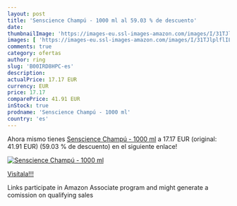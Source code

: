 ```yaml
---
layout: post
title: 'Senscience Champú - 1000 ml al 59.03 % de descuento'
date: 
thumbnailImage: 'https://images-eu.ssl-images-amazon.com/images/I/31TJlplflIL._SL200_.jpg'
images: [ 'https://images-eu.ssl-images-amazon.com/images/I/31TJlplflIL._SL200_.jpg' ]
comments: true
category: ofertas
author: ring
slug: 'B00IRD8HPC-es'
description:
actualPrice: 17.17 EUR
currency: EUR
price: 17.17
comparePrice: 41.91 EUR
inStock: true
prodname: 'Senscience Champú - 1000 ml'
country: 'es'
---
```


Ahora mismo tienes [Senscience Champú - 1000 ml](https://www.amazon.es/dp/B00IRD8HPC/?tag=tolees-21) a 17.17 EUR (original: 41.91 EUR) (59.03 %  de descuento) en el siguiente enlace!

[![Senscience Champú - 1000 ml](https://images-eu.ssl-images-amazon.com/images/I/31TJlplflIL._SL200_.jpg)](https://www.amazon.es/dp/B00IRD8HPC/?tag=tolees-21)

[Visítala!!!](https://www.amazon.es/dp/B00IRD8HPC/?tag=tolees-21)

Links participate in Amazon Associate program and might generate a comission on qualifying sales
